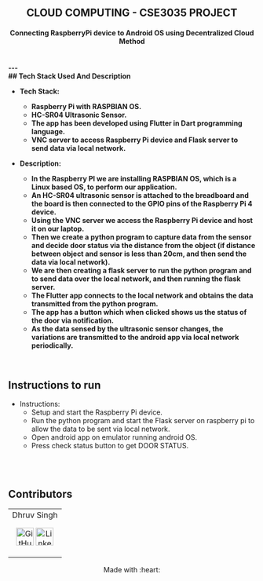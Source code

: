 <p align="center">
	<h2 align="center"> CLOUD COMPUTING - CSE3035 PROJECT </h2>
	<h4 align="center"> Connecting RaspberryPi device to Android OS using Decentralized Cloud Method <h4>
</p>
<br>
---
<br>
## Tech Stack Used And Description

* Tech Stack:
	- Raspberry Pi with RASPBIAN OS.
	- HC-SR04 Ultrasonic Sensor.
	- The app has been developed using Flutter in Dart programming language.
	- VNC server to access Raspberry Pi device and Flask server to send data via local network.
	
* Description:
	- In the Raspberry PI we are installing RASPBIAN OS, which is a Linux based OS, to perform our application. 
	- An HC-SR04 ultrasonic sensor is attached to the breadboard and the board is then connected to the GPIO pins of the Raspberry Pi 4 device.
	- Using the VNC server we access the Raspberry Pi device and host it on our laptop. 
	- Then we create a python program to capture data from the sensor and decide door status via the distance from the object (if distance between object and sensor is less 	   than 20cm, and then send the data via local network). 
	- We are then creating a flask server to run the python program and to send data over the local network, and then running the flask server. 
	- The Flutter app connects to the local network and obtains the data transmitted from the python program.
	- The app has a button which when clicked shows us the status of the door via notification. 
	- As the data sensed by the ultrasonic sensor changes, the variations are transmitted to the android app via local network periodically.

<br>

## Instructions to run

* Instructions:
	- Setup and start the Raspberry Pi device.
	- Run the python program and start the Flask server on raspberry pi to allow the data to be sent via local network.
	- Open android app on emulator running android OS.
	- Press check status button to get DOOR STATUS.
	
<br>
<br>

## Contributors
<div align = "center">
<table>
<tr align="center">

<td>
Dhruv Singh
<p align="center">
<a href = "https://github.com/Dhruv0607"><img src = "http://www.iconninja.com/files/241/825/211/round-collaboration-social-github-code-circle-network-icon.svg" width="36" height = "36" alt="GitHub"/></a>
<a href = "https://www.linkedin.com/in/dhruv-singh-657755205/">
<img src = "http://www.iconninja.com/files/863/607/751/network-linkedin-social-connection-circular-circle-media-icon.svg" width="36" height="36" alt="LinkedIn"/>
</a>
</p>
</td>

</tr>
  </table>
<div>

<p align="center">
	Made with :heart:
</p>

